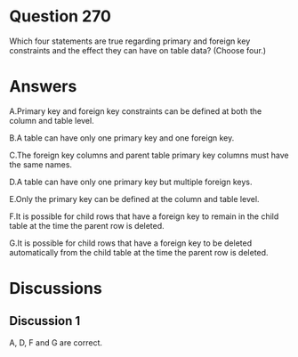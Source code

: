 # Question 270
Which four statements are true regarding primary and foreign key constraints and the effect they can have on table data? (Choose four.)

# Answers
A.Primary key and foreign key constraints can be defined at both the column and table level.

B.A table can have only one primary key and one foreign key.

C.The foreign key columns and parent table primary key columns must have the same names.

D.A table can have only one primary key but multiple foreign keys.

E.Only the primary key can be defined at the column and table level.

F.It is possible for child rows that have a foreign key to remain in the child table at the time the parent row is deleted.

G.It is possible for child rows that have a foreign key to be deleted automatically from the child table at the time the parent row is deleted.

# Discussions
## Discussion 1
A, D, F and G are correct.

